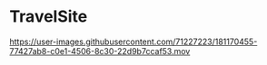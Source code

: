 # TravelSite

https://user-images.githubusercontent.com/71227223/181170455-77427ab8-c0e1-4506-8c30-22d9b7ccaf53.mov

